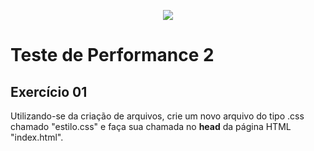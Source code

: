 <p align="center">
    <img src="https://www.infnet.edu.br/infnet/wp-content/themes/infnet.homepage//assets/img/LogoInfnetRodape.png"/>
</p>

# Teste de Performance 2

## Exercício 01

Utilizando-se da criação de arquivos, crie um novo arquivo do tipo .css chamado "estilo.css" e faça sua chamada no **head** da página HTML "index.html".